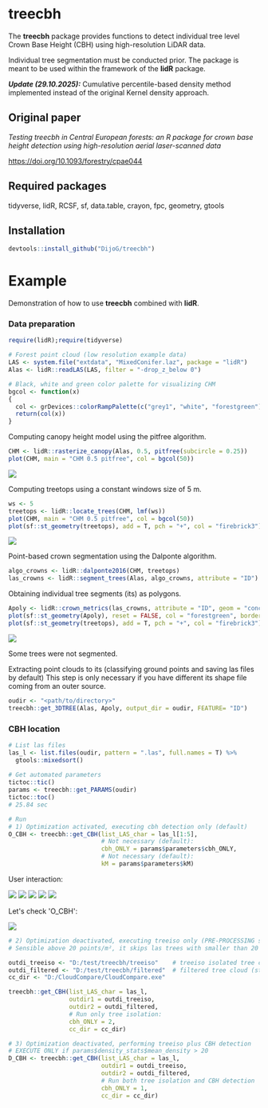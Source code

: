 # treecbh 

The **treecbh** package provides functions to detect individual tree level Crown Base Height (CBH) using high-resolution LiDAR data. 

Individual tree segmentation must be conducted prior. The package is meant to be used within the framework of the **lidR** package. 

***Update (29.10.2025):*** Cumulative percentile-based density method implemented instead of the original Kernel density approach.

## Original paper
*Testing treecbh in Central European forests: an R package for crown base height detection using high-resolution aerial laser-scanned data*

https://doi.org/10.1093/forestry/cpae044

## Required packages

tidyverse, lidR, RCSF, sf, data.table, crayon, fpc, geometry, gtools

## Installation

```r
devtools::install_github("DijoG/treecbh")
```

# Example
Demonstration of how to use **treecbh** combined with **lidR**. 

### Data preparation

```r
require(lidR);require(tidyverse)

# Forest point cloud (low resolution example data)
LAS <- system.file("extdata", "MixedConifer.laz", package = "lidR")
Alas <- lidR::readLAS(LAS, filter = "-drop_z_below 0") 

# Black, white and green color palette for visualizing CHM
bgcol <- function(x)
{
  col <- grDevices::colorRampPalette(c("grey1", "white", "forestgreen"))
  return(col(x))
}
```
Computing canopy height model using the pitfree algorithm.

```r
CHM <- lidR::rasterize_canopy(Alas, 0.5, pitfree(subcircle = 0.25))
plot(CHM, main = "CHM 0.5 pitfree", col = bgcol(50))
```

<img align="bottom" src="https://raw.githubusercontent.com/DijoG/storage/main/README/01_chm_pitfree.png">

Computing treetops using a constant windows size of 5 m.

```r
ws <- 5
treetops <- lidR::locate_trees(CHM, lmf(ws))
plot(CHM, main = "CHM 0.5 pitfree", col = bgcol(50))
plot(sf::st_geometry(treetops), add = T, pch = "+", col = "firebrick3")
```

<img align="bottom" src="https://raw.githubusercontent.com/DijoG/storage/main/README/02_chm_pitfree_treetops.png">

Point-based crown segmentation using the Dalponte algorithm.

```r
algo_crowns <- lidR::dalponte2016(CHM, treetops)
las_crowns <- lidR::segment_trees(Alas, algo_crowns, attribute = "ID")
```
Obtaining individual tree segments (its) as polygons.

```r
Apoly <- lidR::crown_metrics(las_crowns, attribute = "ID", geom = "concave", func = NULL)
plot(sf::st_geometry(Apoly), reset = FALSE, col = "forestgreen", border = "grey80")
plot(sf::st_geometry(treetops), add = T, pch = "+", col = "firebrick3")
```

<img align="bottom" src="https://raw.githubusercontent.com/DijoG/storage/main/README/03_its_treetops.png">

Some trees were not segmented.

Extracting point clouds to its (classifying ground points and saving las files by default)
This step is only necessary if you have different its shape file coming from an outer source.

```r
oudir <- "<path/to/directory>"
treecbh::get_3DTREE(Alas, Apoly, output_dir = oudir, FEATURE= "ID")
```

### CBH location 

```r
# List las files
las_l <- list.files(oudir, pattern = ".las", full.names = T) %>%
  gtools::mixedsort()
  
# Get automated parameters
tictoc::tic()
params <- treecbh::get_PARAMS(oudir)
tictoc::toc()
# 25.84 sec

# Run
# 1) Optimization activated, executing cbh detection only (default)
O_CBH <- treecbh::get_CBH(list_LAS_char = las_l[1:5],
                          # Not necessary (default):
                          cbh_ONLY = params$parameters$cbh_ONLY,
                          # Not necessary (default):
                          kM = params$parameters$kM)
```
User interaction:

<img align="bottom" src="https://raw.githubusercontent.com/DijoG/storage/main/README/treecbh_O_table.png">
<img align="bottom" src="https://raw.githubusercontent.com/DijoG/storage/main/README/treecbh_O_02.png">
<img align="bottom" src="https://raw.githubusercontent.com/DijoG/storage/main/README/treecbh_O_03.png">
<img align="bottom" src="https://raw.githubusercontent.com/DijoG/storage/main/README/treecbh_O_04.png">
<img align="bottom" src="https://raw.githubusercontent.com/DijoG/storage/main/README/treecbh_O_05.png">

Let's check 'O_CBH':

<img align="bottom" src="https://raw.githubusercontent.com/DijoG/storage/main/README/treecbh_O_tableO.png">

```r
# 2) Optimization deactivated, executing treeiso only (PRE-PROCESSING step!) 
# Sensible above 20 points/m², it skips las trees with smaller than 20 points/point cloud (4-7 points/m²)

outdi_treeiso <- "D:/test/treecbh/treeiso"    # treeiso isolated tree cloud
outdi_filtered <- "D:/test/treecbh/filtered"  # filtered tree cloud (stem plus first leaved branch)
cc_dir <- "D:/CloudCompare/CloudCompare.exe"

treecbh::get_CBH(list_LAS_char = las_l,
                 outdir1 = outdi_treeiso,
                 outdir2 = outdi_filtered,
                 # Run only tree isolation:
                 cbh_ONLY = 2,
                 cc_dir = cc_dir)

# 3) Optimization deactivated, performing treeiso plus CBH detection
# EXECUTE ONLY if params$density_stats$mean_density > 20
D_CBH <- treecbh::get_CBH(list_LAS_char = las_l,
                          outdir1 = outdi_treeiso,
                          outdir2 = outdi_filtered,
                          # Run both tree isolation and CBH detection
                          cbh_ONLY = 1,
                          cc_dir = cc_dir)
```



